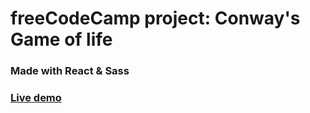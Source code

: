 # freeCodeCamp project: Conway's Game of life
### Made with React & Sass
### [Live demo](https://impucky.github.io/fcc-game-of-life/)
